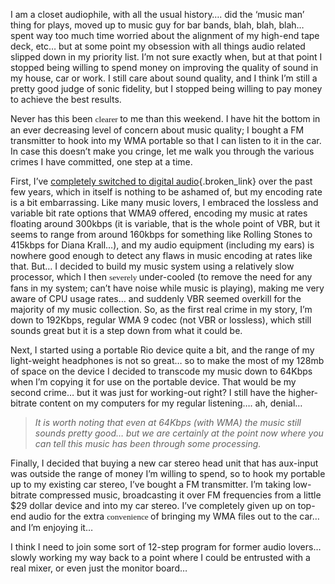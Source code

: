 I am a closet audiophile, with all the usual history&#8230;. did the &#8216;music man&#8217; thing for plays, moved up to music guy for bar bands, blah, blah, blah&#8230; spent way too much time worried about the alignment of my high-end tape deck, etc&#8230; but at some point my obsession with all things audio related slipped down in my priority list. I&#8217;m not sure exactly when, but at that point I stopped being willing to spend money on improving the quality of sound in my house, car or work. I still care about sound quality, and I think I&#8217;m still a pretty good judge of sonic fidelity, but I stopped being willing to pay money to achieve the best results.

Never has this been <span style="FONT-SIZE: 10pt; FONT-FAMILY: Verdana; mso-fareast-font-family: 'Times New Roman'; mso-bidi-font-family: 'Times New Roman'; mso-ansi-language: EN-US; mso-fareast-language: EN-US; mso-bidi-language: AR-SA">clearer </span>to me than this weekend. I have hit the bottom in an ever decreasing level of concern about music quality; I bought a FM transmitter to hook into my WMA portable so that I can listen to it in the car. In case this doesn&#8217;t make you cringe, let me walk you through the various crimes I have committed, one step at a time.

First, I&#8217;ve [completely switched to digital audio](http://www.duncanmackenzie.net/musicxp){.broken_link} over the past few years, which in itself is nothing to be ashamed of, but my encoding rate is a bit embarrassing. Like many music lovers, I embraced the lossless and variable bit rate options that WMA9 offered, encoding my music at rates floating around 300kbps (it is variable, that is the whole point of VBR, but it seems to range from around&nbsp;160kbps for something like Rolling&nbsp;Stones&nbsp;to 415kbps for Diana Krall&#8230;), and my audio equipment (including my ears) is nowhere good enough to detect any flaws in music encoding at rates like that. But&#8230; I decided to build my music system using a relatively slow processor, which I then <span style="FONT-SIZE: 10pt; FONT-FAMILY: Verdana; mso-fareast-font-family: 'Times New Roman'; mso-bidi-font-family: 'Times New Roman'; mso-ansi-language: EN-US; mso-fareast-language: EN-US; mso-bidi-language: AR-SA">severely </span>under-cooled (to remove the need for any fans in my system; can&#8217;t have noise while music is playing), making me very aware of CPU usage rates&#8230; and suddenly VBR seemed overkill for the majority of my music collection. So, as the first real crime in my story, I&#8217;m down to 192Kbps, regular WMA 9 codec (not VBR or lossless), which still sounds great but it is a step down from what it could be.

Next, I started using a portable Rio device quite a bit, and the range of my light-weight headphones is not so great&#8230; so to make the most of my 128mb of space on the device I decided to transcode my music down to 64Kbps when I&#8217;m copying it for use on the portable device. That would be my second crime&#8230; but it was just for working-out right? I still have the higher-bitrate content on my computers for my regular listening&#8230;. ah, denial&#8230;

<blockquote dir="ltr" style="MARGIN-RIGHT: 0px">
  <p>
    <em>It is worth noting that even at 64Kbps (with WMA) the music still sounds pretty good&#8230; but we are certainly at the point now where you can tell this music has been through some processing.</em>
  </p>
</blockquote>

Finally, I decided that buying a new car stereo head unit that has aux-input was outside the range of money I&#8217;m willing to spend, so to hook my portable up to my existing car stereo, I&#8217;ve bought a FM transmitter. I&#8217;m taking low-bitrate compressed music, broadcasting it over FM frequencies from a little $29 dollar device and into my car stereo. I&#8217;ve completely given up on top-end audio for the extra <span style="FONT-SIZE: 10pt; FONT-FAMILY: Verdana; mso-fareast-font-family: 'Times New Roman'; mso-bidi-font-family: 'Times New Roman'; mso-ansi-language: EN-US; mso-fareast-language: EN-US; mso-bidi-language: AR-SA">convenience </span>of bringing my WMA files out to the car&#8230; and I&#8217;m enjoying it&#8230;

I think I need to join some sort of 12-step program for former audio lovers&#8230; slowly working my way back to a point where I could be entrusted with a real mixer, or even just the monitor board&#8230;